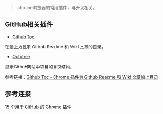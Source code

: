 

> chrome浏览器的常用插件，与开发相关。



## GitHub相关插件

- [Github Toc](https://chrome.google.com/webstore/detail/github-toc/nalkpgbfaadkpckoadhlkihofnbhfhek)


在最上方显示 Github Readme 和 Wiki 文章的目录。


- [Octotree](https://chrome.google.com/webstore/detail/octotree/bkhaagjahfmjljalopjnoealnfndnagc?hl=zh-CN)

显示Github网站中项目的目录结构。





参考链接：[Github Toc - Chrome 插件为 Github Readme 和 Wiki 文章加上目录](https://www.v2ex.com/t/137102)


## 参考连接

[15 个用于 GitHub 的 Chrome 插件](http://webres.wang/15-useful-chrome-extensions-for-github/)













